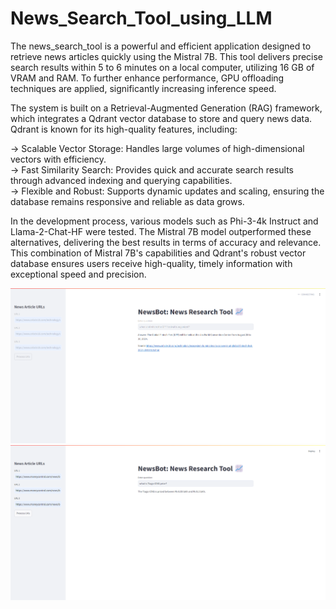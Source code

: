 # News_Search_Tool_using_LLM

The news_search_tool is a powerful and efficient application designed to retrieve news articles quickly using the Mistral 7B. This tool delivers precise search results within 5 to 6 minutes on a local computer, utilizing 16 GB of VRAM and RAM. To further enhance performance, GPU offloading techniques are applied, significantly increasing inference speed.

The system is built on a Retrieval-Augmented Generation (RAG) framework, which integrates a Qdrant vector database to store and query news data. Qdrant is known for its high-quality features, including:

-> Scalable Vector Storage: Handles large volumes of high-dimensional vectors with efficiency. </br>
-> Fast Similarity Search: Provides quick and accurate search results through advanced indexing and querying capabilities. </br>
-> Flexible and Robust: Supports dynamic updates and scaling, ensuring the database remains responsive and reliable as data grows. </br>

In the development process, various models such as Phi-3-4k Instruct and Llama-2-Chat-HF were tested. The Mistral 7B model outperformed these alternatives, delivering the best results in terms of accuracy and relevance. This combination of Mistral 7B's capabilities and Qdrant's robust vector database ensures users receive high-quality, timely information with exceptional speed and precision.

![Getting Started](image.png)
![Getting Started](image-1.png)

